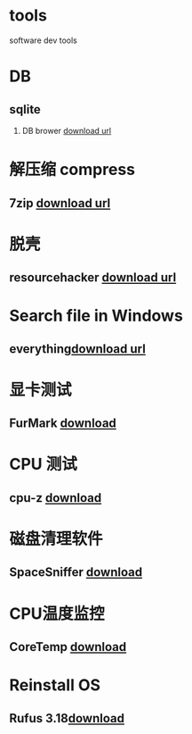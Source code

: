 # tools
software dev tools 

# DB
## sqlite
1. DB brower [download url ](http://www.sqlitebrowser.org/)

# 解压缩 compress
## 7zip [download url](https://www.7-zip.org/)

# 脱壳 
## resourcehacker [download url](http://www.angusj.com/resourcehacker/)

# Search file in Windows

## everything[download url](https://www.voidtools.com/)

# 显卡测试
## FurMark [download](http://geeks3d.com/furmark/downloads/)

# CPU 测试
## cpu-z [download](https://www.cpuid.com/downloads/cpu-z/cpu-z_1.94-cn.exe)

# 磁盘清理软件
## SpaceSniffer [download](https://gsf-fl.softonic.com/1e2/084/ee231bfad262c58a91ed6f6b29cb0e270e/spacesniffer_1_3_0_2.zip?Expires=1628773888&Signature=ae00c9a801ae472bae6bbe0da987fb85b353e9d4&url=https://spacesniffer.en.softonic.com&Filename=spacesniffer_1_3_0_2.zip)

# CPU温度监控

## CoreTemp [download](https://www.alcpu.com/CoreTemp/Core-Temp-setup.exe)

# Reinstall OS
## Rufus 3.18[download](https://github.com/pbatard/rufus/releases/download/v3.18/rufus-3.18.exe)
